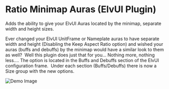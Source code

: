 # Ratio Minimap Auras (ElvUI Plugin)
Adds the ability to give your ElvUI Auras located by the minimap, separate width and height sizes.

Ever changed your ElvUI UnitFrame or Nameplate auras to have separate width and height (Disabling the Keep Aspect Ratio option) and wished your auras (buffs and debuffs) by the minimap would have a similar look to them as well?  Well this plugin does just that for you... Nothing more, nothing less.... The option is located in the Buffs and Debuffs section of the ElvUI configuration frame.  Under each section (Buffs/Debuffs) there is now a Size group with the new options.

![Demo Image](https://i.imgur.com/fhDLT9Z.png)
